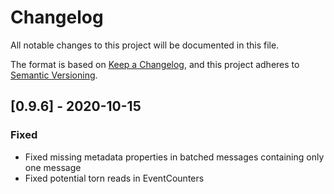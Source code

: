 # Changelog

All notable changes to this project will be documented in this file.

The format is based on [Keep a Changelog](https://keepachangelog.com/en/1.0.0/), and this project adheres to [Semantic Versioning](https://semver.org/spec/v2.0.0.html).

## [0.9.6] - 2020-10-15

### Fixed

- Fixed missing metadata properties in batched messages containing only one message
- Fixed potential torn reads in EventCounters
